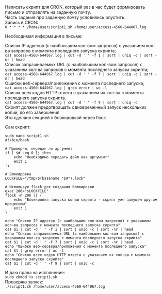 Написать скрипт для CRON, который раз в час будет формировать письмо и отправлять на заданную почту.  
Часть задания про заданную почту условились опустить.  
Запись в CRON:  
`0 * * * * /home/user/script1.sh /home/user/access-4560-644067.log`  

Необходимая информация в письме:  

Список IP адресов (с наибольшим кол-вом запросов) с указанием кол-ва запросов c момента последнего запуска скрипта;  
`cat access-4560-644067.log | cut -d ' ' -f 1 | sort | uniq -c | sort -nr | head`  
Список запрашиваемых URL (с наибольшим кол-вом запросов) с указанием кол-ва запросов c момента последнего запуска скрипта;  
`cat access-4560-644067.log | cut -d ' ' -f 7 | sort | uniq -c | sort -nr | head`  
Ошибки веб-сервера/приложения c момента последнего запуска;  
`cat access-4560-644067.log | grep error | wc -l`  
Список всех кодов HTTP ответа с указанием их кол-ва с момента последнего запуска скрипта.  
`cat access-4560-644067.log | cut -d ' ' -f 9 | sort | uniq -c`  
Скрипт должен предотвращать одновременный запуск нескольких копий, до его завершения.  
Это сделано секцией с блокировкой через flock  

Сам скрипт:  
```
sudo nano script1.sh
#!/bin/bash

# Проверяю, передан ли аргумент
if [ $# -eq 0 ]; then
    echo "Необходимо передать файл как аргумент"
    exit 1
fi

# Блокировка
LOCKFILE="/tmp/$(basename "$0").lock"

# Использую flock для создания блокировки
exec 200>"$LOCKFILE"
flock -n 200 || {
    echo "Блокировка запуска копии скрипта - скрипт уже запущен другим процессом"
    exit 1
}

echo "Список IP адресов (с наибольшим кол-вом запросов) с указанием кол-ва запросов c момента последнего запуска скрипта"
cat $1 | cut -d ' ' -f 1 | sort | uniq -c | sort -nr | head
echo "Список запрашиваемых URL (с наибольшим кол-вом запросов) с указанием кол-ва запросов c момента последнего запуска скрипта"
cat $1 | cut -d ' ' -f 7 | sort | uniq -c | sort -nr | head
echo "Ошибки веб-сервера/приложения c момента последнего запуска"
cat $1 | grep error | wc -l
echo "Список всех кодов HTTP ответа с указанием их кол-ва с момента последнего запуска скрипта"
cat $1 | cut -d ' ' -f 9 | sort | uniq -c
```
И даю права на исполнение:  
`sudo chmod +x script1.sh`  
Проверяю запуск:  
`./script1.sh /home/user/access-4560-644067.log`
